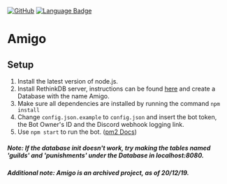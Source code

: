 [![GitHub](https://img.shields.io/github/license/mashape/apistatus.svg)](https://github.com/AmigoDevTeam/Amigo/)
[![Language Badge](https://img.shields.io/github/languages/top/TheDeveloperNetwork/Amigo.svg)](https://github.com/AmigoDevTeam/Amigo/)

# Amigo

## Setup
1. Install the latest version of node.js.
2. Install RethinkDB server, instructions can be found [here](https://rethinkdb.com/docs/install/) and create a Database with the name Amigo.
3. Make sure all dependencies are installed by running the command `npm install`
4. Change `config.json.example` to `config.json` and insert the bot token, the Bot Owner's ID and the Discord webhook logging link.
5. Use `npm start` to run the bot. ([pm2 Docs](https://pm2.io/doc/en/runtime/features/commands-cheatsheet/))

##### Note: If the database init doesn't work, try making the tables named 'guilds' and 'punishments' under the Database in localhost:8080.

##### Additional note: Amigo is an archived project, as of 20/12/19.
